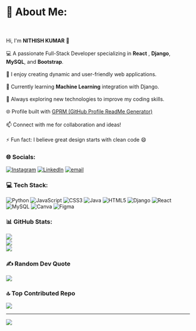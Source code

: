 # 💫 About Me:
<br><br>Hi, I'm **NITHISH KUMAR** 👋  <br><br>💻 A passionate Full-Stack Developer specializing in **React** , **Django**, **MySQL**, and **Bootstrap**.  <br><br>🚀 I enjoy creating dynamic and user-friendly web applications.  <br><br>🎯 Currently learning **Machine Learning** integration with Django.  <br><br>🌱 Always exploring new technologies to improve my coding skills.  <br><br>🌐 Profile built with [GPRM (GitHub Profile ReadMe Generator)](https://gprm.itsvg.in)  <br><br>📫 Connect with me for collaboration and ideas!  <br><br>⚡ Fun fact: I believe great design starts with clean code 😄<br>


### 🌐 Socials:
[![Instagram](https://img.shields.io/badge/Instagram-%23E4405F.svg?logo=Instagram&logoColor=white)](https://instagram.com/https://www.instagram.com/nithish____04/) [![LinkedIn](https://img.shields.io/badge/LinkedIn-%230077B5.svg?logo=linkedin&logoColor=white)](https://linkedin.com/in/https://www.linkedin.com/in/nithishkumar204/) [![email](https://img.shields.io/badge/Email-D14836?logo=gmail&logoColor=white)](mailto:nithishkumar75980@gmail.com) 

### 💻 Tech Stack:
![Python](https://img.shields.io/badge/python-3670A0?style=flat&logo=python&logoColor=ffdd54) ![JavaScript](https://img.shields.io/badge/javascript-%23323330.svg?style=flat&logo=javascript&logoColor=%23F7DF1E) ![CSS3](https://img.shields.io/badge/css3-%231572B6.svg?style=flat&logo=css3&logoColor=white) ![Java](https://img.shields.io/badge/java-%23ED8B00.svg?style=flat&logo=openjdk&logoColor=white) ![HTML5](https://img.shields.io/badge/html5-%23E34F26.svg?style=flat&logo=html5&logoColor=white) ![Django](https://img.shields.io/badge/django-%23092E20.svg?style=flat&logo=django&logoColor=white) ![React](https://img.shields.io/badge/react-%2320232a.svg?style=flat&logo=react&logoColor=%2361DAFB) ![MySQL](https://img.shields.io/badge/mysql-4479A1.svg?style=flat&logo=mysql&logoColor=white) ![Canva](https://img.shields.io/badge/Canva-%2300C4CC.svg?style=flat&logo=Canva&logoColor=white) ![Figma](https://img.shields.io/badge/figma-%23F24E1E.svg?style=flat&logo=figma&logoColor=white)
### 📊 GitHub Stats:
![](https://github-readme-stats.vercel.app/api?username=nithishkumar204&theme=dark&hide_border=false&include_all_commits=true&count_private=false)<br/>
![](https://nirzak-streak-stats.vercel.app/?user=nithishkumar204&theme=dark&hide_border=false)<br/>
![](https://github-readme-stats.vercel.app/api/top-langs/?username=nithishkumar204&theme=dark&hide_border=false&include_all_commits=true&count_private=false&layout=compact)

### ✍️ Random Dev Quote
![](https://quotes-github-readme.vercel.app/api?type=horizontal&theme=gruvbox)

### 🔝 Top Contributed Repo
![](https://github-contributor-stats.vercel.app/api?username=nithishkumar204&limit=5&theme=dark&combine_all_yearly_contributions=true)

---
[![](https://visitcount.itsvg.in/api?id=nithishkumar204&icon=10&color=5)](https://visitcount.itsvg.in)

<!-- Proudly created with GPRM ( https://gprm.itsvg.in ) 

## Thank You😀

-->



